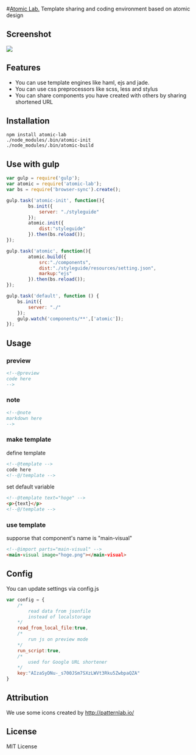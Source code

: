 #[Atomic Lab.](http://steelydylan.github.io/atomic-lab/)
Template sharing and coding environment based on atomic design

## Screenshot
<img src="https://raw.github.com/steelydylan/atomic-lab/master/about/images/Feature-browser.png"></img>

## Features

- You can use template engines like haml, ejs and jade.
- You can use css preprocessors like scss, less and stylus
- You can share components you have created with others by sharing shortened URL

## Installation

```
npm install atomic-lab
./node_modules/.bin/atomic-init
./node_modules/.bin/atomic-build
```

## Use with gulp

```js
var gulp = require('gulp');
var atomic = require('atomic-lab');
var bs = require('browser-sync').create();

gulp.task('atomic-init', function(){
		bs.init({
			server: "./styleguide"
		});
		atomic.init({
			dist:"styleguide"
		}).then(bs.reload());
});

gulp.task('atomic', function(){
		atomic.build({
			src:"./components",
			dist:"./styleguide/resources/setting.json",
			markup:"ejs"
		}).then(bs.reload());
});

gulp.task('default', function () {
    bs.init({
        server: "./"
    });
    gulp.watch('components/**',['atomic']);
});
```

## Usage

### preview
```html
<!--@preview
code here
-->
```

### note
```html
<!--@note
markdown here
-->
```

### make template

define template
```html
<!--@template -->
code here
<!--@/template -->
```

set default variable
```html
<!--@template text="hoge" -->
<p>{text}</p>
<!--@/template -->
```

### use template
supporse that component's name is "main-visual"
```html
<!--@import parts="main-visual" -->
<main-visual image="hoge.png"></main-visual>
```

## Config
You can update settings via config.js

```js
var config = {
	/*
		read data from jsonfile
		instead of localstorage
	*/
	read_from_local_file:true,
	/*
		run js on preview mode
	*/
	run_script:true,
	/*
		used for Google URL shortener
	*/
	key:"AIzaSyDNu-_s700JSm7SXzLWVt3Rku5ZwbpaQZA"
}
```

## Attribution
We use some icons created by http://patternlab.io/
## License
MIT License
